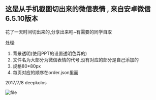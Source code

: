 
## 这是从手机截图切出来的微信表情 , 来自安卓微信6.5.10版本

花了一天时间切出来的,分享出来吧~有需要的同学自取

处理:
1. 背景透明(使用PPT的设置透明色弄的)
2. 文件名为大部分为微信表情的代号,没有对应的部分是自己添加的
3. 规格80*80px
4. 每页对应的顺序在order.json里面

2017/7/8 deepkolos

![file](https://raw.githubusercontent.com/deepkolos/wechat-emoji/master/preview.png)
